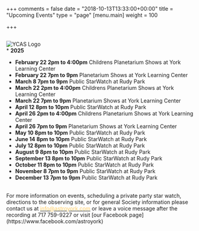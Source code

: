 +++
comments = false
date = "2018-10-13T13:33:00+00:00"
title = "Upcoming Events"
type = "page"
[menu.main]
weight = 100

+++

## 
![YCAS Logo](../img/YCAS2018b.jpg "York County Astronomical Society")
<br>* **2025**<br>
* **February 22 2pm to 4:00pm** Childrens Planetarium Shows at York Learning Center<br>
* **February 22 7pm to 9pm** Planetarium Shows at York Learning Center<br>
* **March 8 7pm to 9pm** Public StarWatch at Rudy Park<br>
* **March 22 2pm to 4:00pm** Childrens Planetarium Shows at York Learning Center<br>
* **March 22 7pm to 9pm** Planetarium Shows at York Learning Center<br>
* **April 12 8pm to 10pm** Public StarWatch at Rudy Park<br>
* **April 26 2pm to 4:00pm** Childrens Planetarium Shows at York Learning Center<br>
* **April 26 7pm to 9pm** Planetarium Shows at York Learning Center<br>
* **May 10 8pm to 10pm** Public StarWatch at Rudy Park<br>
* **June 14 8pm to 10pm** Public StarWatch at Rudy Park<br>
* **July 12 8pm to 10pm** Public StarWatch at Rudy Park<br>
* **August 9 8pm to 10pm** Public StarWatch at Rudy Park<br>
* **September 13 8pm to 10pm** Public StarWatch at Rudy Park<br>
* **October 11 8pm to 10pm** Public StarWatch at Rudy Park<br>
* **November 8 7pm to 9pm** Public StarWatch at Rudy Park<br>
* **December 13 7pm to 9pm** Public StarWatch at Rudy Park<br>
<br>
For more information on events, scheduling a private party star watch, directions to the observing site, or for general Society information please contact us at <a href="mailto:info@astroyork.com"><font color="#FFCC66">info@astroyork.com</font></a> or leave a voice message after the recording at 717 759-9227 or visit [our Facebook page](https://www.facebook.com/astroyork)

